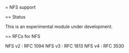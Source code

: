= NFS support

== Status

This is an experimental module under development.

== RFCs for NFS

NFS v2 : RFC 1094
NFS v3 : RFC 1813
NFS v4 : RFC 3530
